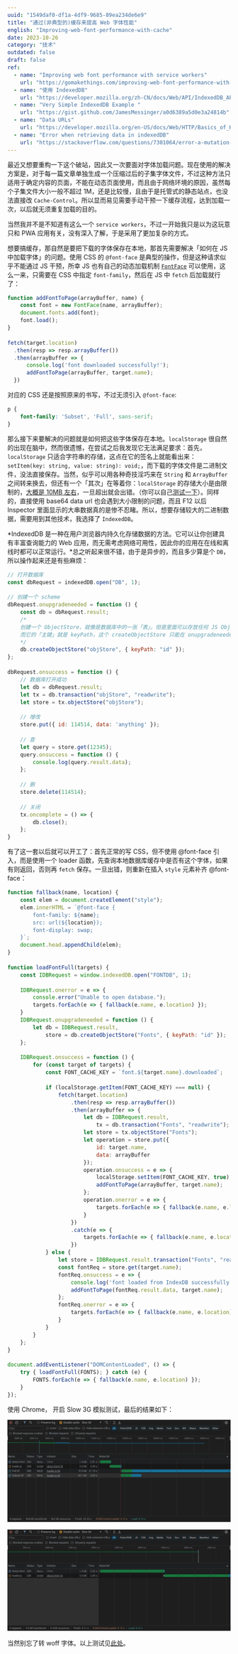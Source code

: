 ```yaml
---
uuid: "1549daf0-df1a-4df9-9685-89ea234de6e9"
title: "通过(非典型的)缓存来提高 Web 字体性能"
english: "Improving-web-font-performance-with-cache"
date: 2023-10-26
category: "技术"
outdated: false
draft: false
ref: 
  - name: "Improving web font performance with service workers"
    url: "https://gomakethings.com/improving-web-font-performance-with-service-workers/"
  - name: "使用 IndexedDB"
    url: "https://developer.mozilla.org/zh-CN/docs/Web/API/IndexedDB_API/Using_IndexedDB"
  - name: "Very Simple IndexedDB Example "
    url: "https://gist.github.com/JamesMessinger/a0d6389a5d0e3a24814b"
  - name: "Data URLs"
    url: "https://developer.mozilla.org/en-US/docs/Web/HTTP/Basics_of_HTTP/Data_URLs"
  - name: "Error when retrieving data in indexedDB"
    url: "https://stackoverflow.com/questions/7301064/error-a-mutation-operation-was-attempted-on-a-database-that-did-not-allow-mutat" 
---
```


最近又想要重构一下这个破站，因此又一次要面对字体加载问题。现在使用的解决方案是，对于每一篇文章单独生成一个压缩过后的子集字体文件，不过这种方法只适用于确定内容的页面，不能在动态页面使用，而且由于网络环境的原因，虽然每个子集文件大小一般不超过 1M，还是比较慢，且由于是托管式的静态站点，也没法直接改 `Cache-Control`。所以显而易见需要手动干预一下缓存流程，达到加载一次，以后就无须重复加载的目的。

当然我并不是不知道有这么一个 `service workers`，不过一开始我只是以为这玩意只和 PWA 应用有关，没有深入了解，于是采用了更加复杂的方式。

想要搞缓存，那自然是要把下载的字体保存在本地，那首先需要解决「如何在 JS 中加载字体」的问题。使用 CSS 的 `@font-face` 是典型的操作，但是这种请求似乎不能通过 JS 干预，所幸 JS 也有自己的动态加载机制 [`FontFace`](https://developer.mozilla.org/en-US/docs/Web/API/FontFace) 可以使用，这么一来，只需要在 CSS 中指定 `font-family`，然后在 JS 中 `fetch` 后加载就行了：

```js
function addFontToPage(arrayBuffer, name) {
    const font = new FontFace(name, arrayBuffer);
    document.fonts.add(font);
    font.load();
}

fetch(target.location)
  .then(resp => resp.arrayBuffer())
  .then(arrayBuffer => {
      console.log('font downloaded successfully!');
      addFontToPage(arrayBuffer, target.name);
  })
```

对应的 CSS 还是按照原来的书写，不过无须引入 `@font-face`:

```css
p {
    font-family: 'Subset', 'Full', sans-serif;
}
```

那么接下来要解决的问题就是如何把这些字体保存在本地。`localStorage` 很自然的出现在脑中，然而很遗憾，在尝试之后我发现它无法满足要求：首先，`localStorage` 只适合字符串的存储，这点在它的签名上就能看出来：`setItem(key: string, value: string): void;`，而下载的字体文件是二进制文件，没法直接保存。当然，似乎可以用各种奇技淫巧来在 `String` 和 `ArrayBuffer` 之间转来换去，但还有一个「其次」在等着你：`localStorage` 的存储大小是由限制的，[大概是 10MB 左右](https://developer.mozilla.org/en-US/docs/Web/API/Web_Storage_API#web_storage_concepts_and_usage)，一旦超出就会出错。（你可以自己[测试一下](https://arty.name/localstorage.html)）。同样的，直接使用 base64 data url 也会遇到大小限制的问题，而且 F12 以后 Inspector 里面显示的大串数据真的是惨不忍睹。所以，想要存储较大的二进制数据，需要用到其他技术，我选择了 `IndexedDB`。

*IndexedDB 是一种在用户浏览器内持久化存储数据的方法。它可以让你创建具有丰富查询能力的 Web 应用，而无需考虑网络可用性，因此你的应用在在线和离线时都可以正常运行。*总之听起来很不错，由于是异步的，而且多少算是个 `DB`，所以操作起来还是有些麻烦：

```js
// 打开数据库
const dbRequest = indexedDB.open("DB", 1);

// 创建一个 scheme
dbRequest.onupgradeneeded = function () {
    const db = dbRequest.result;
    /*
    创建一个 ObjectStore，就像是数据库中的一张「表」，但是里面可以存放任何 JS Object
    而它的「主键」就是 keyPath，这个 createObjectStore 只能在 onupgradeneeded 回调中使用。
    */
    db.createObjectStore("objStore", { keyPath: "id" });
};

dbRequest.onsuccess = function () {
    // 数据库打开成功
    let db = dbRequest.result;
    let tx = db.transaction("objStore", "readwrite");
    let store = tx.objectStore("objStore");

    // 增改
    store.put({ id: 114514, data: 'anything' });

    // 查
    let query = store.get(12345);
    query.onsuccess = function () {
        console.log(query.result.data);
    };

    // 删
    store.delete(114514);

    // 关闭
    tx.oncomplete = () => {
        db.close();
    };
}
```

有了这一套以后就可以开工了：首先正常的写 CSS，但不使用 @font-face 引入，而是使用一个 loader 函数，先查询本地数据库缓存中是否有这个字体，如果有则返回，否则再 `fetch` 保存。一旦出错，则重新在插入 `style` 元素补齐 @font-face：

```js
function fallback(name, location) {
    const elem = document.createElement("style");
    elem.innerHTML = `@font-face {
        font-family: ${name};
        src: url(${location});
        font-display: swap;
    }`;
    document.head.appendChild(elem);
}

function loadFontFull(targets) {
    const IDBRequest = window.indexedDB.open("FONTDB", 1);

    IDBRequest.onerror = e => {
        console.error("Unable to open database.");
        targets.forEach(e => { fallback(e.name, e.location) });
    }
    IDBRequest.onupgradeneeded = function () {
        let db = IDBRequest.result,
            store = db.createObjectStore("Fonts", { keyPath: "id" });
    };

    IDBRequest.onsuccess = function () {
        for (const target of targets) {
            const FONT_CACHE_KEY = `font.${target.name}.downloaded`;

            if (localStorage.getItem(FONT_CACHE_KEY) === null) {
                fetch(target.location)
                    .then(resp => resp.arrayBuffer())
                    .then(arrayBuffer => {
                        let db = IDBRequest.result,
                            tx = db.transaction("Fonts", "readwrite");
                        let store = tx.objectStore("Fonts");
                        let operation = store.put({
                            id: target.name,
                            data: arrayBuffer
                        });
                        operation.onsuccess = e => {
                            localStorage.setItem(FONT_CACHE_KEY, true);
                            addFontToPage(arrayBuffer, target.name);
                        };
                        operation.onerror = e => {
                            targets.forEach(e => { fallback(e.name, e.location) });
                        }
                    })
                    .catch(e => {
                        targets.forEach(e => { fallback(e.name, e.location) });
                    })
            } else {
                let store = IDBRequest.result.transaction("Fonts", "readwrite").objectStore("Fonts");
                const fontReq = store.get(target.name);
                fontReq.onsuccess = e => {
                    console.log('font loaded from IndexDB successfully!');
                    addFontToPage(fontReq.result.data, target.name);
                };
                fontReq.onerror = e => {
                    targets.forEach(e => { fallback(e.name, e.location) });
                }
            }
        }
    };
}

document.addEventListener("DOMContentLoaded", () => {
    try { loadFontFull(FONTS); } catch (e) {
        FONTS.forEach(e => { fallback(e.name, e.location) });
    }
});
```

使用 Chrome， 开启 Slow 3G 模拟测试，最后的结果如下：

![第一次访问(25.32 seconds)](./assets/first-time.jpeg)

![之后的访问(4.11 seconds)](./assets/second-time.jpeg)

当然别忘了转 woff 字体。以上测试见[此处](./assets/direct.html)。
